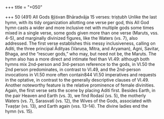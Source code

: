 +++
title = "+050"

+++
50 (491)
All Gods
R̥jiśvan Bhāradvāja
15 verses: triṣṭubh
Unlike the last hymn, with its tidy organization allotting one verse per god, this  All God hymn casts a wider and more inclusive net with multiple gods some times mixed in a single verse, some gods given more than one verse (Maruts, vss.  4–5), and marginally divinized figures, like the Waters (vs. 7), also addressed.  The first verse establishes this messy inclusiveness, calling on Aditi, the three  principal Ādityas (Varuṇa, Mitra, and Aryaman), Agni, Savitar, Bhaga, and the  “rescuer gods,” who may, but need not be, the Maruts. The hymn also has a  more direct and intimate feel than VI.49: although both hymns mix 2nd-person  and 3rd-person reference to the gods, in VI.50 the 2nd person predominates, in  contrast to VI.49, and the 2nd-person invocations in VI.50 more often contain844 VI.50
imperatives and requests in the optative, in contrast to the generally descriptive  clauses of VI.49.
Another noteworthy feature is the relative prominence of female divinities.  Again, the first verse sets the scene by placing Aditi first. Besides Earth, in the  pair Heaven and Earth (vs. 3), we find Rodasī (vs. 5), the motherly Waters (vs. 7),  Sarasvatī (vs. 12), the Wives of the Gods, associated with Tvaṣṭar (vs. 13), and  Earth again (vss. 13–14). The divine ladies end the hymn (vs. 15).